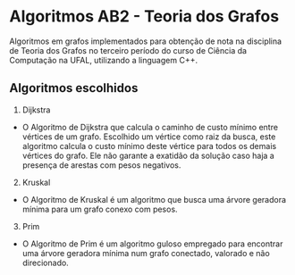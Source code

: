 # Algoritmos AB2 - Teoria dos Grafos

Algoritmos em grafos implementados para obtenção de nota na disciplina de Teoria dos Grafos no terceiro período do curso de Ciência da Computação na UFAL, utilizando a linguagem C++.

## Algoritmos escolhidos

1. Dijkstra
- O Algoritmo de Dijkstra que calcula o caminho de custo mínimo entre vértices de um grafo. Escolhido um vértice como raiz da busca, este algoritmo calcula o custo mínimo deste vértice para todos os demais vértices do grafo. Ele não garante a exatidão da solução caso haja a presença de arestas com pesos negativos.
2. Kruskal
- O Algoritmo de Kruskal é um algoritmo que busca uma árvore geradora mínima para um grafo conexo com pesos.
3. Prim
- O Algoritmo de Prim é um algoritmo guloso empregado para encontrar uma árvore geradora mínima num grafo conectado, valorado e não direcionado.
